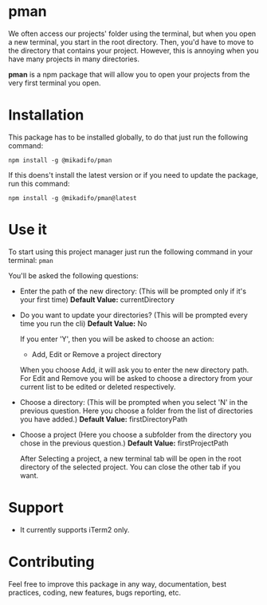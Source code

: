 # pman

We often access our projects' folder using the terminal, but when you open a new terminal, you start in the root directory. Then, you'd have to move to the directory that contains your project. However, this is annoying when you have many projects in many directories.

**pman** is a npm package that will allow you to open your projects from the very first terminal you open.

# Installation

This package has to be installed globally, to do that just run the following command:

`npm install -g @mikadifo/pman`

If this doens't install the latest version or if you need to update the package, run this command:

`npm install -g @mikadifo/pman@latest`

# Use it

To start using this project manager just run the following command in your terminal:
`pman`

You'll be asked the following questions:

- Enter the path of the new directory: (This will be prompted only if it's your first time)
  **Default Value:** currentDirectory

- Do you want to update your directories? (This will be prompted every time you run the cli)
  **Default Value:** No

  If you enter 'Y', then you will be asked to choose an action:

  - Add, Edit or Remove a project directory

  When you choose Add, it will ask you to enter the new directory path. For Edit and Remove you will be asked to choose a directory from your current list to be edited or deleted respectively.

- Choose a directory: (This will be prompted when you select 'N' in the previous question. Here you choose a folder from the list of directories you have added.)
  **Default Value:** firstDirectoryPath

- Choose a project (Here you choose a subfolder from the directory you chose in the previous question.)
  **Default Value:** firstProjectPath

  After Selecting a project, a new terminal tab will be open in the root directory of the selected project. You can close the other tab if you want.

# Support

- It currently supports iTerm2 only.

# Contributing

Feel free to improve this package in any way, documentation, best practices, coding, new features, bugs reporting, etc.
